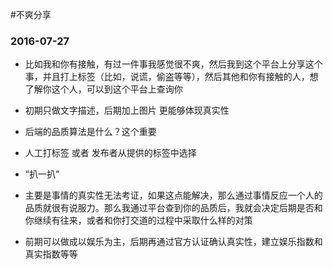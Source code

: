 #不爽分享

### 2016-07-27

+ 比如我和你有接触，有过一件事我感觉很不爽，然后我到这个平台上分享这个事，并且打上标签（比如，说谎，偷盗等等），然后其他和你有接触的人，想了解你这个人，可以到这个平台上查询你

+ 初期只做文字描述，后期加上图片  更能够体现真实性

+ 后端的品质算法是什么？这个重要

+ 人工打标签  或者  发布者从提供的标签中选择

+ “扒一扒”

+ 主要是事情的真实性无法考证，如果这点能解决，那么通过事情反应一个人的品质就很有说服力。那么我通过平台查到你的品质后，我就会决定后期是否和你继续有往来，或者和你打交道的过程中采取什么样的对策

+ 前期可以做成以娱乐为主，后期再通过官方认证确认真实性，建立娱乐指数和真实指数等等
